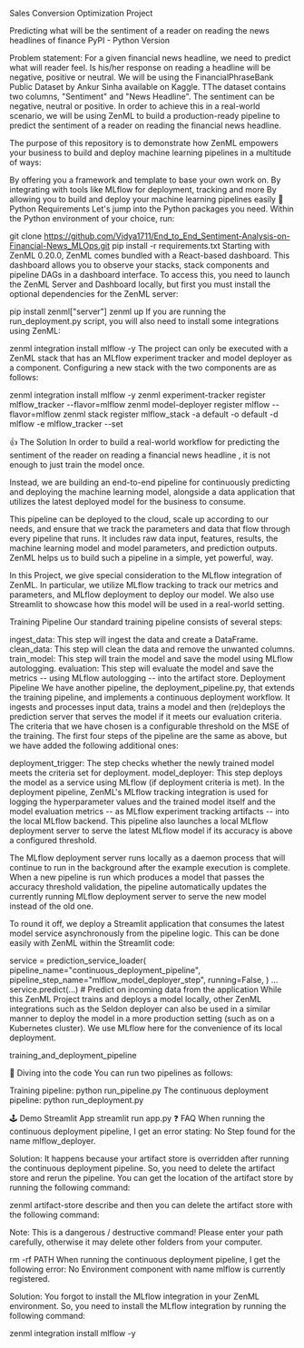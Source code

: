 Sales Conversion Optimization Project

Predicting what will be the sentiment of a reader on reading the news headlines of finance
PyPI - Python Version

Problem statement: For a given financial news headline, we need to predict what will reader feel. Is his/her response on reading a headline will be negative, positive or neutral. We will be using the FinancialPhraseBank Public Dataset by Ankur Sinha available on Kaggle. TThe dataset contains two columns, "Sentiment" and "News Headline". The sentiment can be negative, neutral or positive. In order to achieve this in a real-world scenario, we will be using ZenML to build a production-ready pipeline to predict the sentiment of a reader on reading the financial news headline.

The purpose of this repository is to demonstrate how ZenML empowers your business to build and deploy machine learning pipelines in a multitude of ways:

By offering you a framework and template to base your own work on.
By integrating with tools like MLflow for deployment, tracking and more
By allowing you to build and deploy your machine learning pipelines easily
🐍 Python Requirements
Let's jump into the Python packages you need. Within the Python environment of your choice, run:

git clone https://github.com/Vidya1711/End_to_End_Sentiment-Analysis-on-Financial-News_MLOps.git
pip install -r requirements.txt
Starting with ZenML 0.20.0, ZenML comes bundled with a React-based dashboard. This dashboard allows you to observe your stacks, stack components and pipeline DAGs in a dashboard interface. To access this, you need to launch the ZenML Server and Dashboard locally, but first you must install the optional dependencies for the ZenML server:

pip install zenml["server"]
zenml up
If you are running the run_deployment.py script, you will also need to install some integrations using ZenML:

zenml integration install mlflow -y
The project can only be executed with a ZenML stack that has an MLflow experiment tracker and model deployer as a component. Configuring a new stack with the two components are as follows:

zenml integration install mlflow -y
zenml experiment-tracker register mlflow_tracker --flavor=mlflow
zenml model-deployer register mlflow --flavor=mlflow
zenml stack register mlflow_stack -a default -o default -d mlflow -e mlflow_tracker --set


👍 The Solution
In order to build a real-world workflow for predicting the sentiment of the reader on reading a financial news headline , it is not enough to just train the model once.

Instead, we are building an end-to-end pipeline for continuously predicting and deploying the machine learning model, alongside a data application that utilizes the latest deployed model for the business to consume.

This pipeline can be deployed to the cloud, scale up according to our needs, and ensure that we track the parameters and data that flow through every pipeline that runs. It includes raw data input, features, results, the machine learning model and model parameters, and prediction outputs. ZenML helps us to build such a pipeline in a simple, yet powerful, way.

In this Project, we give special consideration to the MLflow integration of ZenML. In particular, we utilize MLflow tracking to track our metrics and parameters, and MLflow deployment to deploy our model. We also use Streamlit to showcase how this model will be used in a real-world setting.

Training Pipeline
Our standard training pipeline consists of several steps:

ingest_data: This step will ingest the data and create a DataFrame.
clean_data: This step will clean the data and remove the unwanted columns.
train_model: This step will train the model and save the model using MLflow autologging.
evaluation: This step will evaluate the model and save the metrics -- using MLflow autologging -- into the artifact store.
Deployment Pipeline
We have another pipeline, the deployment_pipeline.py, that extends the training pipeline, and implements a continuous deployment workflow. It ingests and processes input data, trains a model and then (re)deploys the prediction server that serves the model if it meets our evaluation criteria. The criteria that we have chosen is a configurable threshold on the MSE of the training. The first four steps of the pipeline are the same as above, but we have added the following additional ones:

deployment_trigger: The step checks whether the newly trained model meets the criteria set for deployment.
model_deployer: This step deploys the model as a service using MLflow (if deployment criteria is met).
In the deployment pipeline, ZenML's MLflow tracking integration is used for logging the hyperparameter values and the trained model itself and the model evaluation metrics -- as MLflow experiment tracking artifacts -- into the local MLflow backend. This pipeline also launches a local MLflow deployment server to serve the latest MLflow model if its accuracy is above a configured threshold.

The MLflow deployment server runs locally as a daemon process that will continue to run in the background after the example execution is complete. When a new pipeline is run which produces a model that passes the accuracy threshold validation, the pipeline automatically updates the currently running MLflow deployment server to serve the new model instead of the old one.

To round it off, we deploy a Streamlit application that consumes the latest model service asynchronously from the pipeline logic. This can be done easily with ZenML within the Streamlit code:

service = prediction_service_loader(
   pipeline_name="continuous_deployment_pipeline",
   pipeline_step_name="mlflow_model_deployer_step",
   running=False,
)
...
service.predict(...)  # Predict on incoming data from the application
While this ZenML Project trains and deploys a model locally, other ZenML integrations such as the Seldon deployer can also be used in a similar manner to deploy the model in a more production setting (such as on a Kubernetes cluster). We use MLflow here for the convenience of its local deployment.

training_and_deployment_pipeline

📓 Diving into the code
You can run two pipelines as follows:

Training pipeline:
python run_pipeline.py
The continuous deployment pipeline:
python run_deployment.py

🕹 Demo Streamlit App
streamlit run  app.py
❓ FAQ
When running the continuous deployment pipeline, I get an error stating: No Step found for the name mlflow_deployer.

Solution: It happens because your artifact store is overridden after running the continuous deployment pipeline. So, you need to delete the artifact store and rerun the pipeline. You can get the location of the artifact store by running the following command:

zenml artifact-store describe
and then you can delete the artifact store with the following command:

Note: This is a dangerous / destructive command! Please enter your path carefully, otherwise it may delete other folders from your computer.

rm -rf PATH
When running the continuous deployment pipeline, I get the following error: No Environment component with name mlflow is currently registered.

Solution: You forgot to install the MLflow integration in your ZenML environment. So, you need to install the MLflow integration by running the following command:

zenml integration install mlflow -y
 

